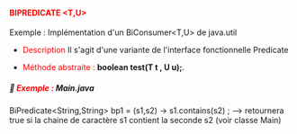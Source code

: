 #### <font color=red> BIPREDICATE <T,U>  </font>

Exemple : Implémentation d'un BiConsumer<T,U> de java.util

* <font color=red>Description</font> Il s'agit d'une variante de l'interface fonctionnelle Predicate<T>


* <font color=red>Méthode abstraite :</font> <b> boolean test(T t , U u);</b>.


##### 📔 <font color=red> Exemple :  </font> Main.java



BiPredicate<String,String> bp1 = (s1,s2) -> s1.contains(s2) ;
--> retournera true si la chaine de caractère s1 contient la seconde s2 (voir classe Main)
